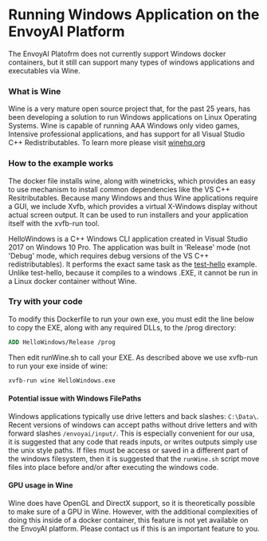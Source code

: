 # Running Windows Application on the EnvoyAI Platform
The EnvoyAI Platofrm does not currently support Windows docker containers, 
but it still can support many types of windows applications and executables
via Wine.

### What is Wine
Wine is a very mature open source project that, for the past 25 years, has
been developing a solution to run Windows applications on Linux Operating
Systems. Wine is capable of running AAA Windows only video games, Intensive
professional applications, and has support for all Visual Studio C++ Redistributables.
To learn more please visit [winehq.org](https://www.winehq.org/)

### How to the example works
The docker file installs wine, along with winetricks, which provides an
easy to use mechanism to install common dependencies like the VS C++ Resitributables.
Because many Windows and thus Wine applications require a GUI, we include
Xvfb, which provides a virtual X-Windows display without actual screen output.
It can be used to run installers and your application itself with the xvfb-run tool.

HelloWindows is a C++ Windows CLI application created in Visual Studio 2017
on Windows 10 Pro. The application was built in 'Release' mode (not 'Debug'
mode, which requires debug versions of the VS C++ redistributables). It
performs the exact same task as the [test-hello](../test-hello) example.
Unlike test-hello, because it compiles to a windows .EXE, it cannot be run
in a Linux docker container without Wine.

### Try with your code
To modify this Dockerfile to run your own exe, you must edit the line below
to copy the EXE, along with any required DLLs, to the /prog directory:
```dockerfile
ADD HelloWindows/Release /prog
```

Then edit runWine.sh to call your EXE. As described above we use xvfb-run
to run your exe inside of wine:
```bash
xvfb-run wine HelloWindows.exe
```

#### Potential issue with Windows FilePaths
Windows applications typically use drive letters and back slashes: `C:\Data\`.
Recent versions of windows can accept paths without drive letters and with
forward slashes `/envoyai/input/`. This is especially convenient for our
usa, it is suggested that any code that reads inputs, or writes outputs
simply use the unix style paths. If files must be access or saved in a different
part of the windows filesystem, then it is suggested that the `runWine.sh`
script move files into place before and/or after executing the windows code.

#### GPU usage in Wine
Wine does have OpenGL and DirectX support, so it is theoretically possible
to make sure of a GPU in Wine. However, with the additional complexities of doing
this inside of a docker container, this feature is not yet available on the
EnvoyAI platform. Please contact us if this is an important feature to you.
